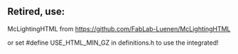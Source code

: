 ## Retired, use:
McLightingHTML from https://github.com/FabLab-Luenen/McLightingHTML

or set #define USE_HTML_MIN_GZ in definitions.h to use the integrated!
